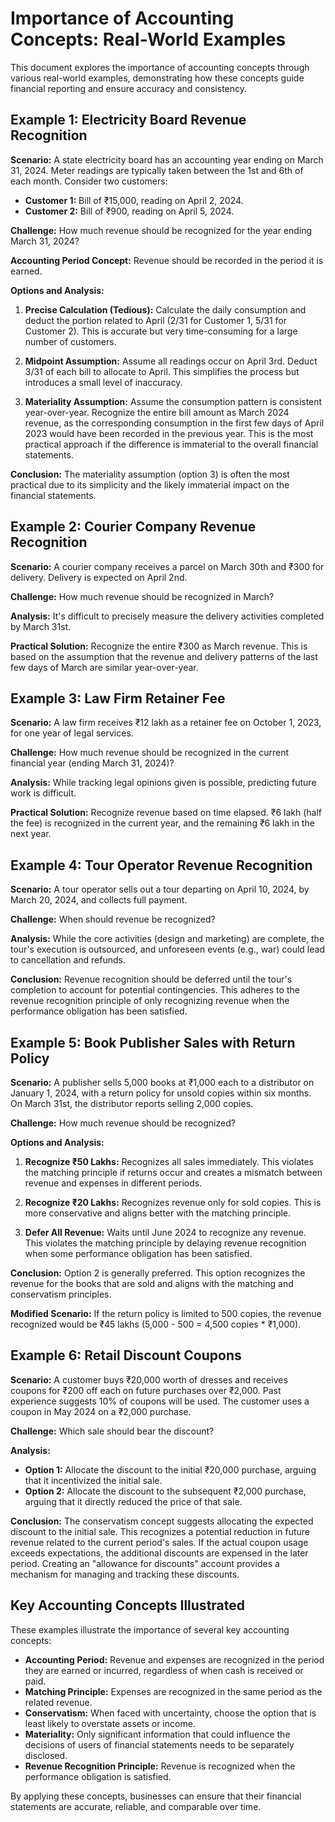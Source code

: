 # Importance of Accounting Concepts: Real-World Examples

This document explores the importance of accounting concepts through various real-world examples, demonstrating how these concepts guide financial reporting and ensure accuracy and consistency.

## Example 1: Electricity Board Revenue Recognition

**Scenario:** A state electricity board has an accounting year ending on March 31, 2024. Meter readings are typically taken between the 1st and 6th of each month. Consider two customers:

*   **Customer 1:** Bill of ₹15,000, reading on April 2, 2024.
*   **Customer 2:** Bill of ₹900, reading on April 5, 2024.

**Challenge:** How much revenue should be recognized for the year ending March 31, 2024?

**Accounting Period Concept:** Revenue should be recorded in the period it is earned.

**Options and Analysis:**

1.  **Precise Calculation (Tedious):** Calculate the daily consumption and deduct the portion related to April (2/31 for Customer 1, 5/31 for Customer 2). This is accurate but very time-consuming for a large number of customers.

2.  **Midpoint Assumption:** Assume all readings occur on April 3rd. Deduct 3/31 of each bill to allocate to April. This simplifies the process but introduces a small level of inaccuracy.

3.  **Materiality Assumption:** Assume the consumption pattern is consistent year-over-year. Recognize the entire bill amount as March 2024 revenue, as the corresponding consumption in the first few days of April 2023 would have been recorded in the previous year. This is the most practical approach if the difference is immaterial to the overall financial statements.

**Conclusion:** The materiality assumption (option 3) is often the most practical due to its simplicity and the likely immaterial impact on the financial statements.

## Example 2: Courier Company Revenue Recognition

**Scenario:** A courier company receives a parcel on March 30th and ₹300 for delivery. Delivery is expected on April 2nd.

**Challenge:** How much revenue should be recognized in March?

**Analysis:** It's difficult to precisely measure the delivery activities completed by March 31st.

**Practical Solution:** Recognize the entire ₹300 as March revenue. This is based on the assumption that the revenue and delivery patterns of the last few days of March are similar year-over-year.

## Example 3: Law Firm Retainer Fee

**Scenario:** A law firm receives ₹12 lakh as a retainer fee on October 1, 2023, for one year of legal services.

**Challenge:** How much revenue should be recognized in the current financial year (ending March 31, 2024)?

**Analysis:** While tracking legal opinions given is possible, predicting future work is difficult.

**Practical Solution:** Recognize revenue based on time elapsed. ₹6 lakh (half the fee) is recognized in the current year, and the remaining ₹6 lakh in the next year.

## Example 4: Tour Operator Revenue Recognition

**Scenario:** A tour operator sells out a tour departing on April 10, 2024, by March 20, 2024, and collects full payment.

**Challenge:** When should revenue be recognized?

**Analysis:** While the core activities (design and marketing) are complete, the tour's execution is outsourced, and unforeseen events (e.g., war) could lead to cancellation and refunds.

**Conclusion:** Revenue recognition should be deferred until the tour's completion to account for potential contingencies. This adheres to the revenue recognition principle of only recognizing revenue when the performance obligation has been satisfied.

## Example 5: Book Publisher Sales with Return Policy

**Scenario:** A publisher sells 5,000 books at ₹1,000 each to a distributor on January 1, 2024, with a return policy for unsold copies within six months. On March 31st, the distributor reports selling 2,000 copies.

**Challenge:** How much revenue should be recognized?

**Options and Analysis:**

1.  **Recognize ₹50 Lakhs:** Recognizes all sales immediately. This violates the matching principle if returns occur and creates a mismatch between revenue and expenses in different periods.

2.  **Recognize ₹20 Lakhs:** Recognizes revenue only for sold copies. This is more conservative and aligns better with the matching principle.

3.  **Defer All Revenue:** Waits until June 2024 to recognize any revenue. This violates the matching principle by delaying revenue recognition when some performance obligation has been satisfied.

**Conclusion:** Option 2 is generally preferred. This option recognizes the revenue for the books that are sold and aligns with the matching and conservatism principles.

**Modified Scenario:** If the return policy is limited to 500 copies, the revenue recognized would be ₹45 lakhs (5,000 - 500 = 4,500 copies * ₹1,000).

## Example 6: Retail Discount Coupons

**Scenario:** A customer buys ₹20,000 worth of dresses and receives coupons for ₹200 off each on future purchases over ₹2,000. Past experience suggests 10% of coupons will be used. The customer uses a coupon in May 2024 on a ₹2,000 purchase.

**Challenge:** Which sale should bear the discount?

**Analysis:**

*   **Option 1:** Allocate the discount to the initial ₹20,000 purchase, arguing that it incentivized the initial sale.
*   **Option 2:** Allocate the discount to the subsequent ₹2,000 purchase, arguing that it directly reduced the price of that sale.

**Conclusion:** The conservatism concept suggests allocating the expected discount to the initial sale. This recognizes a potential reduction in future revenue related to the current period's sales. If the actual coupon usage exceeds expectations, the additional discounts are expensed in the later period. Creating an "allowance for discounts" account provides a mechanism for managing and tracking these discounts.

## Key Accounting Concepts Illustrated

These examples illustrate the importance of several key accounting concepts:

*   **Accounting Period:** Revenue and expenses are recognized in the period they are earned or incurred, regardless of when cash is received or paid.
*   **Matching Principle:** Expenses are recognized in the same period as the related revenue.
*   **Conservatism:** When faced with uncertainty, choose the option that is least likely to overstate assets or income.
*   **Materiality:** Only significant information that could influence the decisions of users of financial statements needs to be separately disclosed.
*   **Revenue Recognition Principle:** Revenue is recognized when the performance obligation is satisfied.

By applying these concepts, businesses can ensure that their financial statements are accurate, reliable, and comparable over time.
